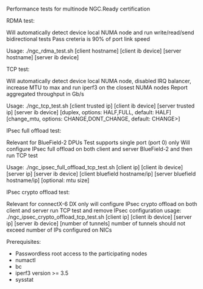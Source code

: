 Performance tests for multinode NGC.Ready certification

RDMA test:

Will automatically detect device local NUMA node and run write/read/send bidirectional tests
Pass creteria is 90% of port link speed

Usage: ./ngc_rdma_test.sh [client hostname] [client ib device] [server hostname] [server ib device]

TCP test:

Will automatically detect device local NUMA node, disabled IRQ balancer, increase MTU to max and run iperf3 on the closest NUMA nodes
Report aggregated throughput in Gb/s

Usage: ./ngc_tcp_test.sh [client trusted ip] [client ib device] [server trusted ip] [server ib device] [duplex, options: HALF,FULL, default: HALF] [change_mtu, options: CHANGE,DONT_CHANGE, default: CHANGE>]

IPsec full offload test:

Relevant for BlueField-2 DPUs
Test supports single port (port 0) only
Will configure IPsec full offload on both client and server BlueField-2 and then run TCP test

Usage: ./ngc_ipsec_full_offload_tcp_test.sh [client ip] [client ib device] [server ip] [server ib device] [client bluefield hostname/ip] [server bluefield hostname/ip] [optional: mtu size]

IPsec crypto offload test:

Relevant for connectX-6 DX only
will configure IPsec crypto offload on both client and server run TCP test and remove IPsec configuration
usage: ./ngc_ipsec_crypto_offload_tcp_test.sh [client ip] [client ib device] [server ip] [server ib device] [number of tunnels]
number of tunnels should not exceed number of IPs configured on  NICs

Prerequisites:
* Passwordless root access to the participating nodes
* numactl
* bc
* iperf3 version >= 3.5
* sysstat
